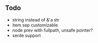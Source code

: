 ## Todo

- string instead of &'a str
- item sep customizable
- node prev with fullpath, unsafe pointer?
- serde support